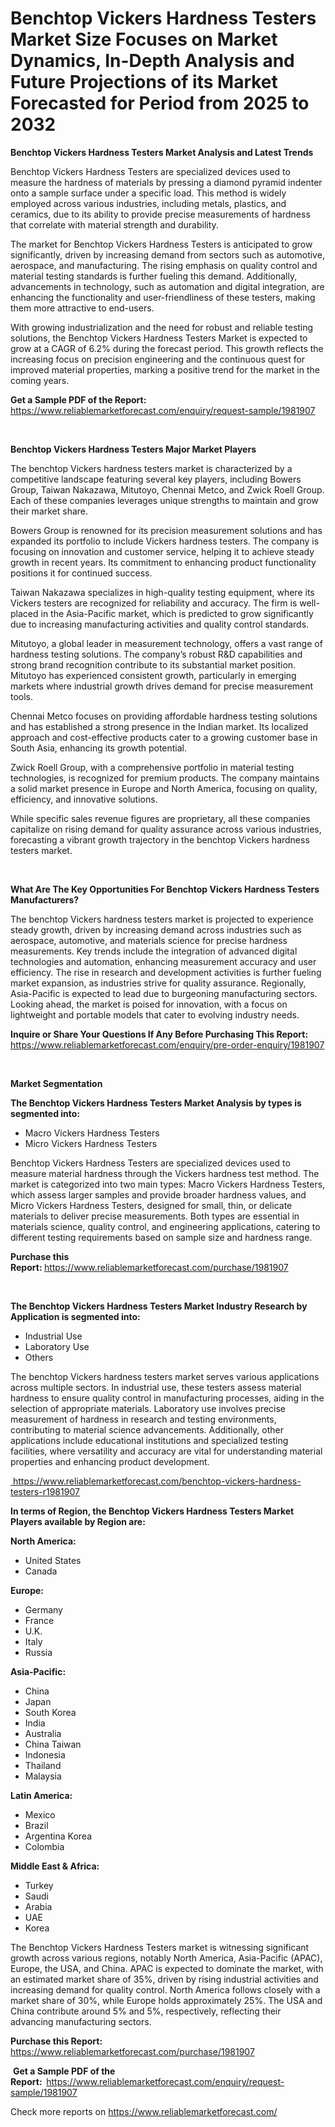 <p><h1>Benchtop Vickers Hardness Testers Market Size Focuses on Market Dynamics, In-Depth Analysis and Future Projections of its Market Forecasted for Period from 2025 to 2032</h1></p><p><strong>Benchtop Vickers Hardness Testers Market Analysis and Latest Trends</strong></p>
<p><p>Benchtop Vickers Hardness Testers are specialized devices used to measure the hardness of materials by pressing a diamond pyramid indenter onto a sample surface under a specific load. This method is widely employed across various industries, including metals, plastics, and ceramics, due to its ability to provide precise measurements of hardness that correlate with material strength and durability.</p><p>The market for Benchtop Vickers Hardness Testers is anticipated to grow significantly, driven by increasing demand from sectors such as automotive, aerospace, and manufacturing. The rising emphasis on quality control and material testing standards is further fueling this demand. Additionally, advancements in technology, such as automation and digital integration, are enhancing the functionality and user-friendliness of these testers, making them more attractive to end-users.</p><p>With growing industrialization and the need for robust and reliable testing solutions, the Benchtop Vickers Hardness Testers Market is expected to grow at a CAGR of 6.2% during the forecast period. This growth reflects the increasing focus on precision engineering and the continuous quest for improved material properties, marking a positive trend for the market in the coming years.</p></p>
<p><strong>Get a Sample PDF of the Report:&nbsp;</strong> <a href="https://www.reliablemarketforecast.com/enquiry/request-sample/1981907?utm_campaign=2336&utm_medium=2&utm_source=Github&utm_content=ia&utm_term=02032025&utm_id=benchtop-vickers-hardness-testers">https://www.reliablemarketforecast.com/enquiry/request-sample/1981907</a></p>
<p>&nbsp;</p>
<p><strong>Benchtop Vickers Hardness Testers Major Market Players</strong></p>
<p><p>The benchtop Vickers hardness testers market is characterized by a competitive landscape featuring several key players, including Bowers Group, Taiwan Nakazawa, Mitutoyo, Chennai Metco, and Zwick Roell Group. Each of these companies leverages unique strengths to maintain and grow their market share.</p><p>Bowers Group is renowned for its precision measurement solutions and has expanded its portfolio to include Vickers hardness testers. The company is focusing on innovation and customer service, helping it to achieve steady growth in recent years. Its commitment to enhancing product functionality positions it for continued success.</p><p>Taiwan Nakazawa specializes in high-quality testing equipment, where its Vickers testers are recognized for reliability and accuracy. The firm is well-placed in the Asia-Pacific market, which is predicted to grow significantly due to increasing manufacturing activities and quality control standards.</p><p>Mitutoyo, a global leader in measurement technology, offers a vast range of hardness testing solutions. The company’s robust R&D capabilities and strong brand recognition contribute to its substantial market position. Mitutoyo has experienced consistent growth, particularly in emerging markets where industrial growth drives demand for precise measurement tools.</p><p>Chennai Metco focuses on providing affordable hardness testing solutions and has established a strong presence in the Indian market. Its localized approach and cost-effective products cater to a growing customer base in South Asia, enhancing its growth potential.</p><p>Zwick Roell Group, with a comprehensive portfolio in material testing technologies, is recognized for premium products. The company maintains a solid market presence in Europe and North America, focusing on quality, efficiency, and innovative solutions.</p><p>While specific sales revenue figures are proprietary, all these companies capitalize on rising demand for quality assurance across various industries, forecasting a vibrant growth trajectory in the benchtop Vickers hardness testers market. </p></p>
<p>&nbsp;</p>
<p><strong>What Are The Key Opportunities For Benchtop Vickers Hardness Testers Manufacturers?</strong></p>
<p><p>The benchtop Vickers hardness testers market is projected to experience steady growth, driven by increasing demand across industries such as aerospace, automotive, and materials science for precise hardness measurements. Key trends include the integration of advanced digital technologies and automation, enhancing measurement accuracy and user efficiency. The rise in research and development activities is further fueling market expansion, as industries strive for quality assurance. Regionally, Asia-Pacific is expected to lead due to burgeoning manufacturing sectors. Looking ahead, the market is poised for innovation, with a focus on lightweight and portable models that cater to evolving industry needs.</p></p>
<p><strong>Inquire or Share Your Questions If Any Before Purchasing This Report:</strong> <a href="https://www.reliablemarketforecast.com/enquiry/pre-order-enquiry/1981907?utm_campaign=2336&utm_medium=2&utm_source=Github&utm_content=ia&utm_term=02032025&utm_id=benchtop-vickers-hardness-testers">https://www.reliablemarketforecast.com/enquiry/pre-order-enquiry/1981907</a></p>
<p>&nbsp;</p>
<p><strong>Market Segmentation</strong></p>
<p><strong>The Benchtop Vickers Hardness Testers Market Analysis by types is segmented into:</strong></p>
<p><ul><li>Macro Vickers Hardness Testers</li><li>Micro Vickers Hardness Testers</li></ul></p>
<p><p>Benchtop Vickers Hardness Testers are specialized devices used to measure material hardness through the Vickers hardness test method. The market is categorized into two main types: Macro Vickers Hardness Testers, which assess larger samples and provide broader hardness values, and Micro Vickers Hardness Testers, designed for small, thin, or delicate materials to deliver precise measurements. Both types are essential in materials science, quality control, and engineering applications, catering to different testing requirements based on sample size and hardness range.</p></p>
<p><strong>Purchase this Report:&nbsp;</strong><a href="https://www.reliablemarketforecast.com/purchase/1981907?utm_campaign=2336&utm_medium=2&utm_source=Github&utm_content=ia&utm_term=02032025&utm_id=benchtop-vickers-hardness-testers">https://www.reliablemarketforecast.com/purchase/1981907</a></p>
<p>&nbsp;</p>
<p><strong>The Benchtop Vickers Hardness Testers Market Industry Research by Application is segmented into:</strong></p>
<p><ul><li>Industrial Use</li><li>Laboratory Use</li><li>Others</li></ul></p>
<p><p>The benchtop Vickers hardness testers market serves various applications across multiple sectors. In industrial use, these testers assess material hardness to ensure quality control in manufacturing processes, aiding in the selection of appropriate materials. Laboratory use involves precise measurement of hardness in research and testing environments, contributing to material science advancements. Additionally, other applications include educational institutions and specialized testing facilities, where versatility and accuracy are vital for understanding material properties and enhancing product development.</p></p>
<p><a href="https://www.reliablemarketforecast.com/benchtop-vickers-hardness-testers-r1981907?utm_campaign=2336&utm_medium=2&utm_source=Github&utm_content=ia&utm_term=02032025&utm_id=benchtop-vickers-hardness-testers">&nbsp;https://www.reliablemarketforecast.com/benchtop-vickers-hardness-testers-r1981907</a></p>
<p><strong>In terms of Region, the Benchtop Vickers Hardness Testers Market Players available by Region are:</strong></p>
<p>
    <p> <strong> North America: </strong>
        <ul>
            <li>United States</li>
            <li>Canada</li>
        </ul>
        </p> 
    <p> <strong> Europe: </strong>
        <ul>
            <li>Germany</li>
            <li>France</li>
            <li>U.K.</li>
            <li>Italy</li>
            <li>Russia</li>
        </ul>
        </p> 
    <p> <strong> Asia-Pacific: </strong>
        <ul>
            <li>China</li>
            <li>Japan</li>
            <li>South Korea</li>
            <li>India</li>
            <li>Australia</li>
            <li>China Taiwan</li>
            <li>Indonesia</li>
            <li>Thailand</li>
            <li>Malaysia</li>
        </ul>
        </p> 
    <p> <strong> Latin America: </strong>
        <ul>
            <li>Mexico</li>
            <li>Brazil</li>
            <li>Argentina Korea</li>
            <li>Colombia</li>
        </ul>
        </p> 
    <p> <strong> Middle East & Africa: </strong>
        <ul>
            <li>Turkey</li>
            <li>Saudi</li>
            <li>Arabia</li>
            <li>UAE</li>
            <li>Korea</li>
        </ul>
    </p>
    </p>
<p><p>The Benchtop Vickers Hardness Testers market is witnessing significant growth across various regions, notably North America, Asia-Pacific (APAC), Europe, the USA, and China. APAC is expected to dominate the market, with an estimated market share of 35%, driven by rising industrial activities and increasing demand for quality control. North America follows closely with a market share of 30%, while Europe holds approximately 25%. The USA and China contribute around 5% and 5%, respectively, reflecting their advancing manufacturing sectors.</p></p>
<p><strong>Purchase this Report: </strong><a href="https://www.reliablemarketforecast.com/purchase/1981907?utm_campaign=2336&utm_medium=2&utm_source=Github&utm_content=ia&utm_term=02032025&utm_id=benchtop-vickers-hardness-testers">https://www.reliablemarketforecast.com/purchase/1981907</a></p>
<p>&nbsp;<strong>Get a Sample PDF of the Report:&nbsp;&nbsp;</strong><a href="https://www.reliablemarketforecast.com/enquiry/request-sample/1981907?utm_campaign=2336&utm_medium=2&utm_source=Github&utm_content=ia&utm_term=02032025&utm_id=benchtop-vickers-hardness-testers">https://www.reliablemarketforecast.com/enquiry/request-sample/1981907</a></p>
<p><strong></strong></p>
<p>Check more reports on <a href="https://www.reliablemarketforecast.com/?utm_campaign=2336&utm_medium=2&utm_source=Github&utm_content=ia&utm_term=02032025&utm_id=benchtop-vickers-hardness-testers">https://www.reliablemarketforecast.com/</a></p>